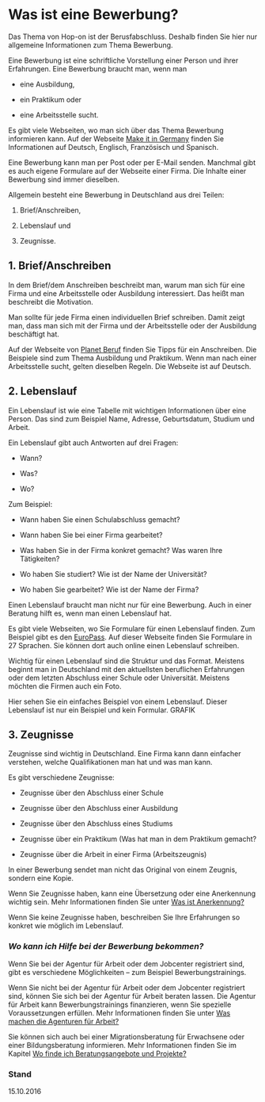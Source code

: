 # Was ist eine Bewerbung?

Das Thema von Hop-on ist der Berusfabschluss. Deshalb finden Sie hier nur allgemeine Informationen zum Thema Bewerbung.

Eine Bewerbung ist eine schriftliche Vorstellung einer Person und ihrer Erfahrungen. Eine Bewerbung braucht man, wenn man

* eine Ausbildung,

* ein Praktikum oder

* eine Arbeitsstelle sucht.


Es gibt viele Webseiten, wo man sich über das Thema Bewerbung informieren kann. Auf der Webseite [Make it in Germany](http://www.make-it-in-germany.com/de/fuer-fachkraefte/arbeiten/ratgeber/bewerbung) finden Sie Informationen auf Deutsch, Englisch, Französisch und Spanisch.

Eine Bewerbung kann man per Post oder per E-Mail senden. Manchmal gibt es auch eigene Formulare auf der Webseite einer Firma. Die Inhalte einer Bewerbung sind immer dieselben.

Allgemein besteht eine Bewerbung in Deutschland aus drei Teilen:

1. Brief\/Anschreiben,

2. Lebenslauf und

3. Zeugnisse.


## 1. Brief\/Anschreiben

In dem Brief\/dem Anschreiben beschreibt man, warum man sich für eine Firma und eine Arbeitsstelle oder Ausbildung interessiert. Das heißt man beschreibt die Motivation.

Man sollte für jede Firma einen individuellen Brief schreiben. Damit zeigt man, dass man sich mit der Firma und der Arbeitsstelle oder der Ausbildung beschäftigt hat.

Auf der Webseite von [Planet Beruf](http://bwt.planet-beruf.de/bewerbungsmappe/das-anschreiben/was-alles-in-dein-anschreiben-gehoert.html) finden Sie Tipps für ein Anschreiben. Die Beispiele sind zum Thema Ausbildung und Praktikum. Wenn man nach einer Arbeitsstelle sucht, gelten dieselben Regeln. Die Webseite ist auf Deutsch.

## 2. Lebenslauf

Ein Lebenslauf ist wie eine Tabelle mit wichtigen Informationen über eine Person. Das sind zum Beispiel Name, Adresse, Geburtsdatum, Studium und Arbeit.

Ein Lebenslauf gibt auch Antworten auf drei Fragen:

* Wann?

* Was?

* Wo?


Zum Beispiel:

* Wann haben Sie einen Schulabschluss gemacht?

* Wann haben Sie bei einer Firma gearbeitet?

* Was haben Sie in der Firma konkret gemacht? Was waren Ihre Tätigkeiten?

* Wo haben Sie studiert? Wie ist der Name der Universität?

* Wo haben Sie gearbeitet? Wie ist der Name der Firma?


Einen Lebenslauf braucht man nicht nur für eine Bewerbung. Auch in einer Beratung hilft es, wenn man einen Lebenslauf hat.

Es gibt viele Webseiten, wo Sie Formulare für einen Lebenslauf finden. Zum Beispiel gibt es den [EuroPass](http://europass.cedefop.europa.eu/de/documents/curriculum-vitae/templates-instructions). Auf dieser Webseite finden Sie Formulare in 27 Sprachen. Sie können dort auch online einen Lebenslauf schreiben.

Wichtig für einen Lebenslauf sind die Struktur und das Format. Meistens beginnt man in Deutschland mit den aktuellsten beruflichen Erfahrungen oder dem letzten Abschluss einer Schule oder Universität. Meistens möchten die Firmen auch ein Foto.

Hier sehen Sie ein einfaches Beispiel von einem Lebenslauf.  Dieser Lebenslauf ist nur ein Beispiel und kein Formular. GRAFIK

## 3. Zeugnisse

Zeugnisse sind wichtig in Deutschland. Eine Firma kann dann einfacher verstehen, welche Qualifikationen man hat und was man kann.

Es gibt verschiedene Zeugnisse:

* Zeugnisse über den Abschluss einer Schule

* Zeugnisse über den Abschluss einer Ausbildung

* Zeugnisse über den Abschluss eines Studiums

* Zeugnisse über ein Praktikum \(Was hat man in dem Praktikum gemacht?

* Zeugnisse über die Arbeit in einer Firma \(Arbeitszeugnis\)


In einer Bewerbung sendet man nicht das Original von einem Zeugnis, sondern eine Kopie.

Wenn Sie Zeugnisse haben, kann eine Übersetzung oder eine Anerkennung wichtig sein. Mehr Informationen finden Sie unter [Was ist Anerkennung? ](#anerkennung)

Wenn Sie keine Zeugnisse haben, beschreiben Sie Ihre Erfahrungen so konkret wie möglich im Lebenslauf.

### _Wo kann ich Hilfe bei der Bewerbung bekommen?_

Wenn Sie bei der Agentur für Arbeit oder dem Jobcenter registriert sind, gibt es verschiedene Möglichkeiten – zum Beispiel Bewerbungstrainings.

Wenn Sie nicht bei der Agentur für Arbeit oder dem Jobcenter registriert sind, können Sie sich bei der Agentur für Arbeit beraten lassen. Die Agentur für Arbeit kann Bewerbungstrainings finanzieren, wenn Sie spezielle Voraussetzungen erfüllen. Mehr Informationen finden Sie unter [Was machen die Agenturen für Arbeit?](#agentur)

Sie können sich auch bei einer Migrationsberatung für Erwachsene oder einer Bildungsberatung informieren.  Mehr Informationen finden Sie im Kapitel [Wo finde ich Beratungsangebote und Projekte?](#beratung)

### Stand

15.10.2016

